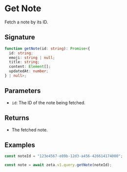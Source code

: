 # Get Note

Fetch a note by its ID.

## Signature

```TypeScript
function getNote(id: string): Promise<{
  id: string;
  emoji: string | null;
  title: string;
  content: Element[];
  updatedAt: number;
} | null>;
```

## Parameters

- `id`: The ID of the note being fetched.

## Returns

- The fetched note.

## Examples

```TypeScript
const noteId = "123e4567-e89b-12d3-a456-426614174000";

const note = await zeta.v1.query.getNote(noteId);
```

